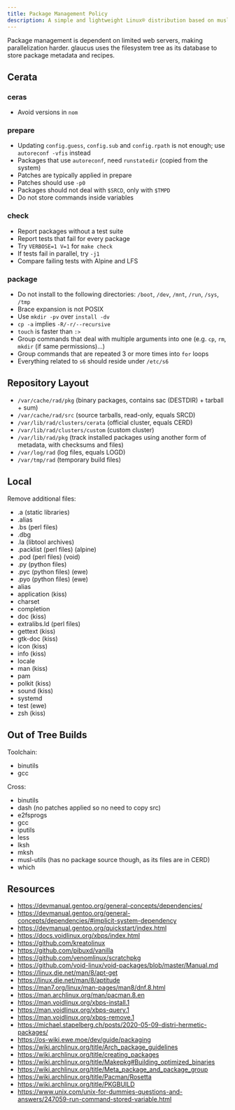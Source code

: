 ```yaml
---
title: Package Management Policy
description: A simple and lightweight Linux® distribution based on musl libc and toybox
---
```


Package management is dependent on limited web servers, making parallelization
harder. glaucus uses the filesystem tree as its database to store package
metadata and recipes.

## Cerata
### ceras
- Avoid versions in `nom`
### prepare
- Updating `config.guess`, `config.sub` and `config.rpath` is not enough; use `autoreconf -vfis` instead
- Packages that use `autoreconf`, need `runstatedir` (copied from the system)
- Patches are typically applied in prepare
- Patches should use `-p0`
- Packages should not deal with `$SRCD`, only with `$TMPD`
- Do not store commands inside variables
### check
- Report packages without a test suite
- Report tests that fail for every package
- Try `VERBOSE=1 V=1` for `make check`
- If tests fail in parallel, try `-j1`
- Compare failing tests with Alpine and LFS
### package
- Do not install to the following directories: `/boot`, `/dev`, `/mnt`, `/run`, `/sys`, `/tmp`
- Brace expansion is not POSIX
- Use `mkdir -pv` over `install -dv`
- `cp -a` implies `-R/-r/--recursive`
- `touch` is faster than `:>`
- Group commands that deal with multiple arguments into one (e.g. `cp`, `rm`, `mkdir` (if same permissions)...)
- Group commands that are repeated 3 or more times into `for` loops
- Everything related to `s6` should reside under `/etc/s6`

## Repository Layout
- `/var/cache/rad/pkg` (binary packages, contains sac (DESTDIR) + tarball + sum)
- `/var/cache/rad/src` (source tarballs, read-only, equals SRCD)
- `/var/lib/rad/clusters/cerata` (official cluster, equals CERD)
- `/var/lib/rad/clusters/custom` (custom cluster)
- `/var/lib/rad/pkg` (track installed packages using another form of metadata, with checksums and files)
- `/var/log/rad` (log files, equals LOGD)
- `/var/tmp/rad` (temporary build files)

## Local
Remove additional files:
  - .a (static libraries)
  - .alias
  - .bs (perl files)
  - .dbg
  - .la (libtool archives)
  - .packlist (perl files) (alpine)
  - .pod (perl files) (void)
  - .py (python files)
  - .pyc (python files) (ewe)
  - .pyo (python files) (ewe)
  - alias
  - application (kiss)
  - charset
  - completion
  - doc (kiss)
  - extralibs.ld (perl files)
  - gettext (kiss)
  - gtk-doc (kiss)
  - icon (kiss)
  - info (kiss)
  - locale
  - man (kiss)
  - pam
  - polkit (kiss)
  - sound (kiss)
  - systemd
  - test (ewe)
  - zsh (kiss)

## Out of Tree Builds
Toolchain:
- binutils
- gcc

Cross:
- binutils
- dash (no patches applied so no need to copy src)
- e2fsprogs
- gcc
- iputils
- less
- lksh
- mksh
- musl-utils (has no package source though, as its files are in CERD)
- which

## Resources
- https://devmanual.gentoo.org/general-concepts/dependencies/
- https://devmanual.gentoo.org/general-concepts/dependencies/#implicit-system-dependency
- https://devmanual.gentoo.org/quickstart/index.html
- https://docs.voidlinux.org/xbps/index.html
- https://github.com/kreatolinux
- https://github.com/pibuxd/vanilla
- https://github.com/venomlinux/scratchpkg
- https://github.com/void-linux/void-packages/blob/master/Manual.md
- https://linux.die.net/man/8/apt-get
- https://linux.die.net/man/8/aptitude
- https://man7.org/linux/man-pages/man8/dnf.8.html
- https://man.archlinux.org/man/pacman.8.en
- https://man.voidlinux.org/xbps-install.1
- https://man.voidlinux.org/xbps-query.1
- https://man.voidlinux.org/xbps-remove.1
- https://michael.stapelberg.ch/posts/2020-05-09-distri-hermetic-packages/
- https://os-wiki.ewe.moe/dev/guide/packaging
- https://wiki.archlinux.org/title/Arch_package_guidelines
- https://wiki.archlinux.org/title/creating_packages
- https://wiki.archlinux.org/title/Makepkg#Building_optimized_binaries
- https://wiki.archlinux.org/title/Meta_package_and_package_group
- https://wiki.archlinux.org/title/Pacman/Rosetta
- https://wiki.archlinux.org/title/PKGBUILD
- https://www.unix.com/unix-for-dummies-questions-and-answers/247059-run-command-stored-variable.html
